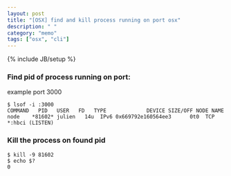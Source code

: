 ```yaml
---
layout: post
title: "[OSX] find and kill process running on port osx"
description: " "
category: "memo"
tags: ["osx", "cli"]
---
```

{% include JB/setup %}

### Find pid of process running on port:

example port 3000

```
$ lsof -i :3000
COMMAND   PID   USER   FD   TYPE             DEVICE SIZE/OFF NODE NAME
node    *81602* julien   14u  IPv6 0x669792e160564ee3      0t0  TCP *:hbci (LISTEN)
```

### Kill the process on found pid

```
$ kill -9 81602
$ echo $?
0
```

